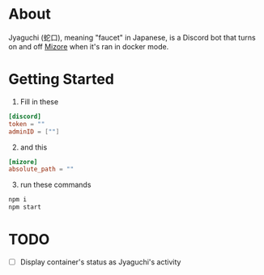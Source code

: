 # About

 Jyaguchi (蛇口), meaning "faucet" in Japanese, is a Discord bot that turns on and off [Mizore](https://github.com/Kyrielight/Izumi/tree/master/coreV5/mizore) when it's ran in docker mode.

# Getting Started

1. Fill in these
```toml
[discord]
token = ""
adminID = [""]
```
2. and this
```toml
[mizore]
absolute_path = ""
```
3. run these commands
```bash
npm i
npm start
```

# TODO

- [ ] Display container's status as Jyaguchi's activity
